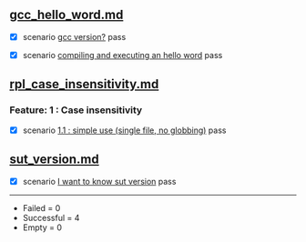 
## [gcc_hello_word.md](..\..\examples\gcc_hello_word.md)  

  - [X] scenario [gcc version?](..\..\examples\gcc_hello_word.md) pass  

  - [X] scenario [compiling and executing an hello word](..\..\examples\gcc_hello_word.md) pass  


## [rpl_case_insensitivity.md](..\..\examples\rpl_case_insensitivity.md)  

  ### Feature: 1 : Case insensitivity  

  - [X] scenario [1.1 : simple use (single file, no globbing)](..\..\examples\rpl_case_insensitivity.md) pass  


## [sut_version.md](..\..\examples\sut_version.md)  

  - [X] scenario [I want to know sut version](..\..\examples\sut_version.md) pass  


------------------
- Failed     =  0
- Successful =  4
- Empty      =  0
